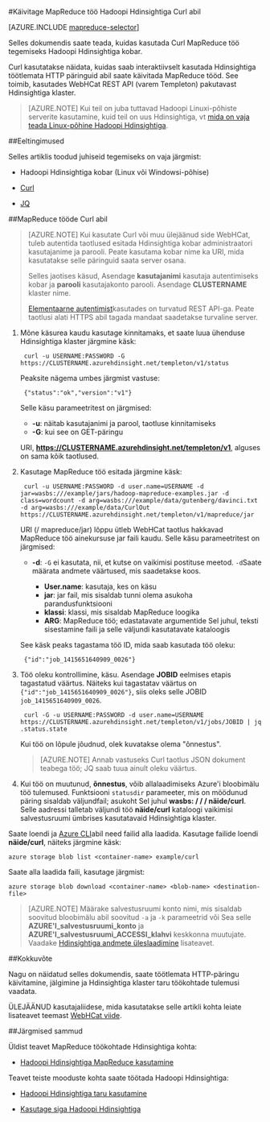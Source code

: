 <properties
   pageTitle="Kasuta MapReduce ja Curl koos Hadoopi rakenduses Hdinsightile | Microsoft Azure'i"
   description="Saate teada, kuidas eemalt käivitage MapReduce töö Hadoopi Hdinsightiga Curl abil."
   services="hdinsight"
   documentationCenter=""
   authors="Blackmist"
   manager="jhubbard"
   editor="cgronlun"
    tags="azure-portal"/>

<tags
   ms.service="hdinsight"
   ms.devlang="na"
   ms.topic="article"
   ms.tgt_pltfrm="na"
   ms.workload="big-data"
   ms.date="09/27/2016"
   ms.author="larryfr"/>

#<a name="run-mapreduce-jobs-with-hadoop-on-hdinsight-using-curl"></a>Käivitage MapReduce töö Hadoopi Hdinsightiga Curl abil

[AZURE.INCLUDE [mapreduce-selector](../../includes/hdinsight-selector-use-mapreduce.md)]

Selles dokumendis saate teada, kuidas kasutada Curl MapReduce töö tegemiseks Hadoopi Hdinsightiga kobar.

Curl kasutatakse näidata, kuidas saab interaktiivselt kasutada Hdinsightiga töötlemata HTTP päringuid abil saate käivitada MapReduce tööd. See toimib, kasutades WebHCat REST API (varem Templeton) pakutavast Hdinsightiga klaster.

> [AZURE.NOTE] Kui teil on juba tuttavad Hadoopi Linuxi-põhiste serverite kasutamine, kuid teil on uus Hdinsightiga, vt [mida on vaja teada Linux-põhine Hadoopi Hdinsightiga](hdinsight-hadoop-linux-information.md).

##<a id="prereq"></a>Eeltingimused

Selles artiklis toodud juhiseid tegemiseks on vaja järgmist:

* Hadoopi Hdinsightiga kobar (Linux või Windowsi-põhise)

* [Curl](http://curl.haxx.se/)

* [JQ](http://stedolan.github.io/jq/)

##<a id="curl"></a>MapReduce tööde Curl abil

> [AZURE.NOTE] Kui kasutate Curl või muu ülejäänud side WebHCat, tuleb autentida taotlused esitada Hdinsightiga kobar administraatori kasutajanime ja parooli. Peate kasutama kobar nime ka URI, mida kasutatakse selle päringuid saata server osana.
>
> Selles jaotises käsud, Asendage **kasutajanimi** kasutaja autentimiseks kobar ja **parooli** kasutajakonto parooli. Asendage **CLUSTERNAME** klaster nime.
>
> [Elementaarne autentimist](http://en.wikipedia.org/wiki/Basic_access_authentication)kasutades on turvatud REST API-ga. Peate taotlusi alati HTTPS abil tagada mandaat saadetakse turvaline server.

1. Mõne käsurea kaudu kasutage kinnitamaks, et saate luua ühenduse Hdinsightiga klaster järgmine käsk:

        curl -u USERNAME:PASSWORD -G https://CLUSTERNAME.azurehdinsight.net/templeton/v1/status

    Peaksite nägema umbes järgmist vastuse:

        {"status":"ok","version":"v1"}

    Selle käsu parameetritest on järgmised:

    * **-u**: näitab kasutajanimi ja parool, taotluse kinnitamiseks
    * **-G**: kui see on GET-päringu

    URI, **https://CLUSTERNAME.azurehdinsight.net/templeton/v1**, alguses on sama kõik taotlused.

2. Kasutage MapReduce töö esitada järgmine käsk:

        curl -u USERNAME:PASSWORD -d user.name=USERNAME -d jar=wasbs:///example/jars/hadoop-mapreduce-examples.jar -d class=wordcount -d arg=wasbs:///example/data/gutenberg/davinci.txt -d arg=wasbs:///example/data/CurlOut https://CLUSTERNAME.azurehdinsight.net/templeton/v1/mapreduce/jar

    URI (/ mapreduce/jar) lõppu ütleb WebHCat taotlus hakkavad MapReduce töö ainekursuse jar faili kaudu. Selle käsu parameetritest on järgmised:

    * **-d**: `-G` ei kasutata, nii, et kutse on vaikimisi postituse meetod. `-d`Saate määrata andmete väärtused, mis saadetakse koos.

        * **User.name**: kasutaja, kes on käsu
        * **jar**: jar fail, mis sisaldab tunni olema asukoha parandusfunktsiooni
        * **klassi**: klassi, mis sisaldab MapReduce loogika
        * **ARG**: MapReduce töö; edastatavate argumentide Sel juhul, teksti sisestamine faili ja selle väljundi kasutatavate kataloogis

    See käsk peaks tagastama töö ID, mida saab kasutada töö oleku:

        {"id":"job_1415651640909_0026"}

3. Töö oleku kontrollimine, käsu. Asendage **JOBID** eelmises etapis tagastatud väärtus. Näiteks kui tagastatav väärtus on `{"id":"job_1415651640909_0026"}`, siis oleks selle JOBID `job_1415651640909_0026`.

        curl -G -u USERNAME:PASSWORD -d user.name=USERNAME https://CLUSTERNAME.azurehdinsight.net/templeton/v1/jobs/JOBID | jq .status.state

    Kui töö on lõpule jõudnud, olek kuvatakse olema "õnnestus".

    > [AZURE.NOTE] Annab vastuseks Curl taotlus JSON dokument teabega töö; JQ saab tuua ainult oleku väärtus.

4. Kui töö on muutunud, **õnnestus**, võib allalaadimiseks Azure'i bloobimälu töö tulemused. Funktsiooni `statusdir` parameeter, mis on möödunud päring sisaldab väljundfail; asukoht Sel juhul **wasbs: / / / näide/curl**. Selle aadressi talletab väljundi töö **näide/curl** kataloogi vaikimisi salvestusruumi ümbrises kasutatavaid Hdinsightiga klaster.

Saate loendi ja [Azure CLI](../xplat-cli-install.md)abil need failid alla laadida. Kasutage failide loendi **näide/curl**, näiteks järgmine käsk:

    azure storage blob list <container-name> example/curl

Saate alla laadida faili, kasutage järgmist:

    azure storage blob download <container-name> <blob-name> <destination-file>

> [AZURE.NOTE] Määrake salvestusruumi konto nimi, mis sisaldab soovitud bloobimälu abil soovitud `-a` ja `-k` parameetrid või Sea selle **AZURE'I\_salvestusruumi\_konto** ja **AZURE'I\_salvestusruumi\_ACCESSI\_klahvi** keskkonna muutujate. Vaadake [Hdinsightiga andmete üleslaadimine](hdinsight-upload-data.md) lisateavet.

##<a id="summary"></a>Kokkuvõte

Nagu on näidatud selles dokumendis, saate töötlemata HTTP-päringu käivitamine, jälgimine ja Hdinsightiga klaster taru töökohtade tulemusi vaadata.

ÜLEJÄÄNUD kasutajaliidese, mida kasutatakse selle artikli kohta leiate lisateavet teemast [WebHCat viide](https://cwiki.apache.org/confluence/display/Hive/WebHCat+Reference).

##<a id="nextsteps"></a>Järgmised sammud

Üldist teavet MapReduce töökohtade Hdinsightiga kohta:

* [Hadoopi Hdinsightiga MapReduce kasutamine](hdinsight-use-mapreduce.md)

Teavet teiste mooduste kohta saate töötada Hadoopi Hdinsightiga:

* [Hadoopi Hdinsightiga taru kasutamine](hdinsight-use-hive.md)

* [Kasutage siga Hadoopi Hdinsightiga](hdinsight-use-pig.md)
